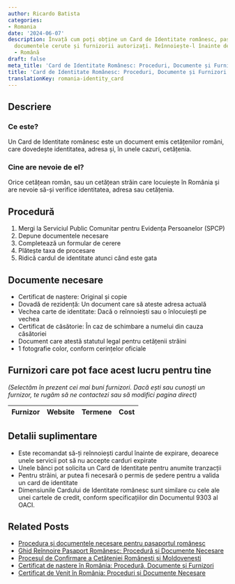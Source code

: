 ```yaml
---
author: Ricardo Batista
categories:
- Romania
date: '2024-06-07'
description: Învață cum poți obține un Card de Identitate românesc, pașii necesari,
  documentele cerute și furnizorii autorizați. Reînnoiește-l înainte de expirare!
  - Română
draft: false
meta_title: 'Card de Identitate Românesc: Proceduri, Documente și Furnizori'
title: 'Card de Identitate Românesc: Proceduri, Documente și Furnizori'
translationKey: romania-identity_card
---
```



## Descriere
### Ce este?
Un Card de Identitate românesc este un document emis cetățenilor români, care dovedește identitatea, adresa și, în unele cazuri, cetățenia.

### Cine are nevoie de el?
Orice cetățean român, sau un cetățean străin care locuiește în România și are nevoie să-și verifice identitatea, adresa sau cetățenia.

## Procedură

1. Mergi la Serviciul Public Comunitar pentru Evidența Persoanelor (SPCP)
2. Depune documentele necesare
3. Completează un formular de cerere
4. Plătește taxa de procesare
5. Ridică cardul de identitate atunci când este gata

## Documente necesare

- Certificat de naștere: Original și copie
- Dovadă de rezidență: Un document care să ateste adresa actuală
- Vechea carte de identitate: Dacă o reînnoiești sau o înlocuiești pe vechea
- Certificat de căsătorie: În caz de schimbare a numelui din cauza căsătoriei
- Document care atestă statutul legal pentru cetățenii străini
- 1 fotografie color, conform cerințelor oficiale

## Furnizori care pot face acest lucru pentru tine
_(Selectăm în prezent cei mai buni furnizori. Dacă ești sau cunoști un furnizor, te rugăm să ne contactezi sau să modifici pagina direct)_

| Furnizor        |     Website     |     Termene      |       Cost       |
| --------------- | --------------- |  :-------------: | :-------------: |

## Detalii suplimentare
- Este recomandat să-ți reînnoiești cardul înainte de expirare, deoarece unele servicii pot să nu accepte carduri expirate
- Unele bănci pot solicita un Card de Identitate pentru anumite tranzacții
- Pentru străini, ar putea fi necesară o permis de ședere pentru a valida un card de identitate
- Dimensiunile Cardului de Identitate românesc sunt similare cu cele ale unei cartele de credit, conform specificațiilor din Documentul 9303 al OACI.


## Related Posts

- [Procedura și documentele necesare pentru pașaportul românesc](https://tramitit.com/ro/guides/romania/pasaport/)
- [Ghid Reînnoire Pașaport Românesc: Procedură și Documente Necesare](https://tramitit.com/ro/guides/romania/reinnoire_pasaport/)
- [Procesul de Confirmare a Cetățeniei Românești și Moldovenești](https://tramitit.com/ro/guides/romania/confirmare_de_cetatenie/)
- [Certificat de naștere în România: Procedură, Documente și Furnizori](https://tramitit.com/ro/guides/romania/certificat_de_nastere/)
- [Certificat de Venit în România: Proceduri și Documente Necesare](https://tramitit.com/ro/guides/romania/adeverinta_de_venit/)